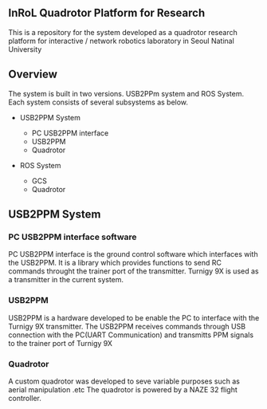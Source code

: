 ## InRoL Quadrotor Platform for Research

This is a repository for the system developed as a quadrotor research platform for interactive / network robotics laboratory in Seoul Natinal University

## Overview
The system is built in two versions. USB2PPm system and ROS System. Each system consists of several subsystems as below. 
- USB2PPM System
  - PC USB2PPM interface 
  - USB2PPM
  - Quadrotor

- ROS System
  - GCS
  - Quadrotor

## USB2PPM System
### PC USB2PPM interface software
PC USB2PPM interface is the ground control software which interfaces with the USB2PPM. It is a library which provides functions to send RC commands throught the trainer port of the transmitter. Turnigy 9X is used as a transmitter in the current system. 

### USB2PPM
USB2PPM is a hardware developed to be enable the PC to interface with the Turnigy 9X transmitter. The USB2PPM receives commands through USB connection with the PC(UART Communication) and transmitts PPM signals to the trainer port of Turnigy 9X

### Quadrotor
A custom quadrotor was developed to seve variable purposes such as aerial manipulation .etc The quadrotor is powered by a NAZE 32 flight controller.
